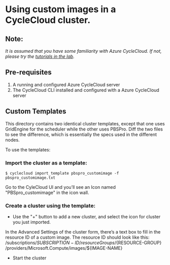 # Using custom images in a CycleCloud cluster.

## Note:
_*It is assumed that you have some familiarity with Azure CycleCloud. If not, please try the [tutorials in the lab](https://github.com/cyclecloud/cyclecloud_tutorials).*_

## Pre-requisites
1. A running and configured Azure CycleCloud server
2. The CycleCloud CLI installed and configured with a Azure CycleCloud server

## Custom Templates
This directory contains two identical cluster templates, except that one uses GridEngine for the scheduler while the other uses PBSPro. Diff the two files to see the difference, which is essentially the specs used in the different nodes.

To use the templates:
### Import the cluster as a template:

    $ cyclecloud import_template pbspro_customimage -f pbspro_customimage.txt 

Go to the CyleCloud UI and you’ll see an Icon named "PBSpro_customimage" in the icon wall.


### Create a cluster using the template:
- Use the "+" button to add a new cluster, and select the icon for cluster you just imported.

In the Advanced Settings of the cluster form, there’s a text box to fill in the resource ID of a custom image. The resource ID should look like this:
/subscriptions/${SUBSCRIPTION-ID}/resourceGroups/${RESOURCE-GROUP} /providers/Microsoft.Compute/images/${IMAGE-NAME}

- Start the cluster


 
